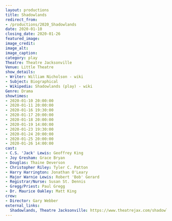 ```yaml
---
layout: productions
title: Shadowlands
redirect_from:
- /productions/2020_Shadowlands
date: 2020-01-10
closing_date: 2020-01-26
featured_image:
image_credit:
image_alt:
image_caption:
category: play
Theatre: Theatre Jacksonville
Venue: Little Theatre
show_details:
- Writer: William Nicholson - wiki
- Subject: Biographical
- Wikipedia: Shadowlands (play) - wiki
Genre: Drama
showtimes:
- 2020-01-10 20:00:00
- 2020-01-11 20:00:00
- 2020-01-16 19:30:00
- 2020-01-17 20:00:00
- 2020-01-18 20:00:00
- 2020-01-19 14:00:00
- 2020-01-23 19:30:00
- 2020-01-24 20:00:00
- 2020-01-25 20:00:00
- 2020-01-26 14:00:00
cast:
- C.S. 'Jack' Lewis: Geoffrey King
- Joy Gresham: Grace Bryan
- Douglas: Thaine Deverson
- Christopher Riley: Tyler C. Patton
- Harry Harrington: Jonathan O'Leary
- Major Warnie Lewis: Robert 'Bob' Gerard
- Registrar/Nurse: Susan St. Dennis
- Gregg/Priest: Paul Gregg
- Dr. Maurice Oakley: Matt King
crew:
- Director: Gary Webber
external_links:
  Shadowlands, Theatre Jacksonville: https://www.theatrejax.com/shadowlands
---
```

